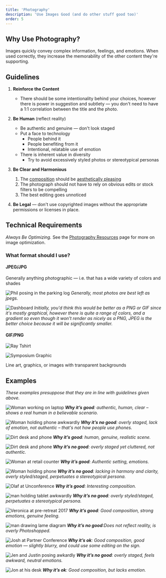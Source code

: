 ```yaml
---
title: 'Photography'
description: 'Use Images Good (and do other stuff good too)'
order: 5
---
```


## Why Use Photography?

Images quickly convey complex information, feelings, and emotions. When used correctly, they increase the memorability of the other content they're supporting.

## Guidelines

1. **Reinforce the Content**

    - There should be some intentionality behind your choices, however there is power in suggestion and subtlety &mdash; you don't need to have a 1:1 correlation between the title and the photo.

1. **Be Human** (reflect reality)
    - Be authentic and genuine &mdash; don't look staged
    - Put a face to technology
        - People behind it
        - People benefiting from it
        - Intentional, relatable use of emotion
    - There is inherent value in diversity
        - Try to avoid excessively styled photos or stereotypical personas
1. **Be Clear and Harmonious**
    1. The [composition](https://www.bhphotovideo.com/explora/photography/tips-and-solutions/11-thoughts-introduction-photographic-composition) should be [aesthetically pleasing](https://www.nationalgeographic.com/photography/photo-tips/composition-tips-simply-beautiful-photos/)
    1. The photograph should not have to rely on obvious edits or stock filters to be compelling
    1. The best editing goes unnoticed
1. **Be Legal** &mdash; don't use copyrighted images without the appropriate permissions or licenses in place.

## Technical Requirements

_Always Be Optimizing._ See the [Photography Resources](/blueprints/resources/photography) page for more on image optimization.

### What format should I use?

#### JPEG/JPG

Generally anything photographic — i.e. that has a wide variety of colors and shades

![Phil posing in the parking log](/images/blueprints/photography/jpg-1.jpg)
_Generally, most photos are best left as jpegs._

![Dashboard](/images/blueprints/photography/jpg-2.jpg)
_Initially, you'd think this would be better as a PNG or GIF since it's mostly graphical, however there is quite a range of colors, and a gradient so even though it won't render as nicely as a PNG, JPEG is the better choice because it will be significantly smaller._

#### GIF/PNG

![Ray Tshirt](/images/blueprints/photography/png-1.png)

![Symposium Graphic](/images/blueprints/photography/png-2.png)

Line art, graphics, or images with transparent backgrounds

## Examples

_These examples presuppose that they are in line with guidelines given above._

![Woman working on laptop](/images/blueprints/photography/do-1.jpg)
_**Why it’s good**: authentic, human, clear – shows a real human in a believable scenario._

![Woman holding phone awkwardly](/images/blueprints/photography/dont-1.jpg)
_**Why it’s no good**: overly staged, lack of emotion, not authentic – that's not how people use phones._

![Dirt desk and phone](/images/blueprints/photography/do-2.jpg)
_**Why it’s good**: human, genuine, realistic scene._

![Dirt desk and phone](/images/blueprints/photography/dont-2.jpg)
_**Why it’s no good**: overly staged yet cluttered, not authentic._

![Woman at retail counter](/images/blueprints/photography/do-3.jpg)
_**Why it’s good**: Authentic setting, emotions._

![Woman holding phone](/images/blueprints/photography/dont-3.jpg)
_**Why it’s no good**: lacking in harmony and clarity, overly styled/staged, perpetuates a stereotypical persona._

![Olaf at Unconference](/images/blueprints/photography/do-4.jpg)
_**Why it’s good**: Interesting composition._

![man holding tablet awkwardly](/images/blueprints/photography/dont-4.jpg)
_**Why it’s no good**: overly styled/staged, perpetuates a stereotypical persona._

![Veronica at pre-retreat 2017](/images/blueprints/photography/do-5.jpg)
_**Why it’s good**: Good composition, strong emotions, genuine feeling._

![man drawing lame diagram](/images/blueprints/photography/dont-5.jpg)
_**Why it’s no good**:Does not reflect reality, is overly Photoshopped._

![Josh at Partner Conference](/images/blueprints/photography/do-6.jpg)
_**Why it’s ok**: Good composition, good emotion — slightly blurry, and could use some editing on the sign._

![Jen and Justin posing awkardly](/images/blueprints/photography/dont-7.jpg)
_**Why it’s no good**: overly staged, feels awkward, neutral emotions._

![Jon at his desk](/images/blueprints/photography/dont-6.jpg)
_**Why it’s ok**: Good composition, but lacks emotion._
